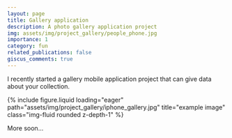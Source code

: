 ```yaml
---
layout: page
title: Gallery application
description: A photo gallery application project
img: assets/img/project_gallery/people_phone.jpg
importance: 1
category: fun
related_publications: false
giscus_comments: true
---
```

I recently started a gallery mobile application project that can give data about your collection.

<div class="row">
    <div class="col-sm mt-3 mt-md-0">
        {% include figure.liquid loading="eager" path="assets/img/project_gallery/iphone_gallery.jpg" title="example image" class="img-fluid rounded z-depth-1" %}
    </div>
</div>


More soon...


<script src="https://giscus.app/client.js"
        data-repo="rguitton/rguitton.github.io"
        data-repo-id="R_kgDOLif1JQ"
        data-category="[ENTER CATEGORY NAME HERE]"
        data-category-id="[ENTER CATEGORY ID HERE]"
        data-mapping="pathname"
        data-strict="0"
        data-reactions-enabled="1"
        data-emit-metadata="0"
        data-input-position="bottom"
        data-theme="preferred_color_scheme"
        data-lang="en"
        crossorigin="anonymous"
        async>
</script>

